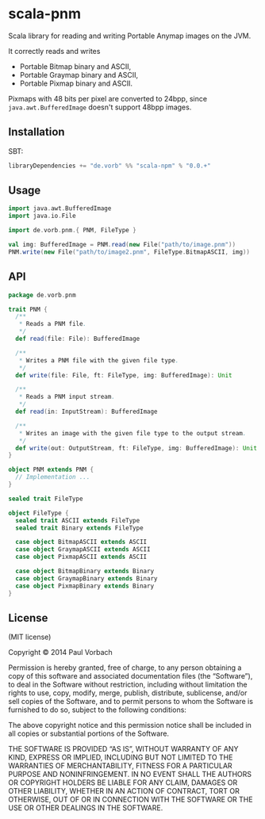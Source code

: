 scala-pnm
=========

Scala library for reading and writing Portable Anymap images on the JVM.

It correctly reads and writes

  * Portable Bitmap binary and ASCII,
  * Portable Graymap binary and ASCII,
  * Portable Pixmap binary and ASCII.

Pixmaps with 48 bits per pixel are converted to 24bpp, since
`java.awt.BufferedImage` doesn't support 48bpp images.


Installation
------------

SBT:

~~~ scala
libraryDependencies += "de.vorb" %% "scala-npm" % "0.0.+"
~~~


Usage
-----

~~~ scala
import java.awt.BufferedImage
import java.io.File

import de.vorb.pnm.{ PNM, FileType }

val img: BufferedImage = PNM.read(new File("path/to/image.pnm"))
PNM.write(new File("path/to/image2.pnm", FileType.BitmapASCII, img))
~~~


API
---

~~~ scala
package de.vorb.pnm

trait PNM {
  /**
   * Reads a PNM file.
   */
  def read(file: File): BufferedImage

  /**
   * Writes a PNM file with the given file type.
   */
  def write(file: File, ft: FileType, img: BufferedImage): Unit

  /**
   * Reads a PNM input stream.
   */
  def read(in: InputStream): BufferedImage

  /**
   * Writes an image with the given file type to the output stream.
   */
  def write(out: OutputStream, ft: FileType, img: BufferedImage): Unit
}

object PNM extends PNM {
  // Implementation ...
}

sealed trait FileType

object FileType {
  sealed trait ASCII extends FileType
  sealed trait Binary extends FileType

  case object BitmapASCII extends ASCII
  case object GraymapASCII extends ASCII
  case object PixmapASCII extends ASCII

  case object BitmapBinary extends Binary
  case object GraymapBinary extends Binary
  case object PixmapBinary extends Binary
}
~~~


License
-------

(MIT license)

Copyright © 2014 Paul Vorbach

Permission is hereby granted, free of charge, to any person obtaining a copy of
this software and associated documentation files (the “Software”), to deal in
the Software without restriction, including without limitation the rights to
use, copy, modify, merge, publish, distribute, sublicense, and/or sell copies of
the Software, and to permit persons to whom the Software is furnished to do so,
subject to the following conditions:

The above copyright notice and this permission notice shall be included in all
copies or substantial portions of the Software.

THE SOFTWARE IS PROVIDED “AS IS”, WITHOUT WARRANTY OF ANY KIND, EXPRESS OR
IMPLIED, INCLUDING BUT NOT LIMITED TO THE WARRANTIES OF MERCHANTABILITY, FITNESS
FOR A PARTICULAR PURPOSE AND NONINFRINGEMENT. IN NO EVENT SHALL THE AUTHORS OR
COPYRIGHT HOLDERS BE LIABLE FOR ANY CLAIM, DAMAGES OR OTHER LIABILITY, WHETHER
IN AN ACTION OF CONTRACT, TORT OR OTHERWISE, OUT OF OR IN CONNECTION WITH THE
SOFTWARE OR THE USE OR OTHER DEALINGS IN THE SOFTWARE.
